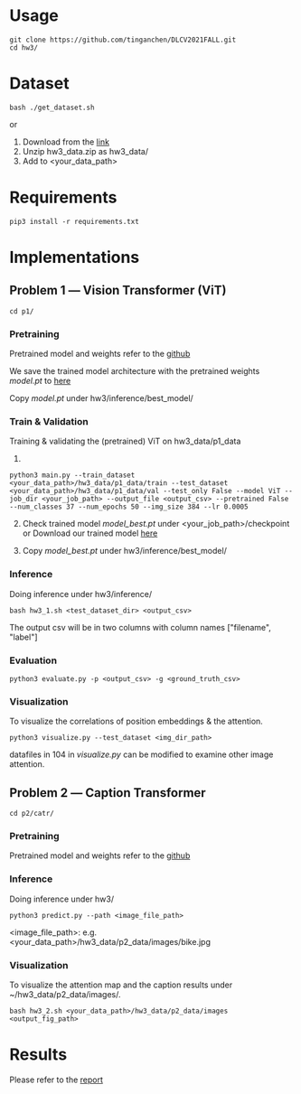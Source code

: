 # Usage
    git clone https://github.com/tinganchen/DLCV2021FALL.git
    cd hw3/

# Dataset
    bash ./get_dataset.sh

or 
1. Download from the [link](https://drive.google.com/file/d/1UgyLoTqrBnpNrCHfNlz3bHsUjq-57qZm/view?usp=sharing) 
2. Unzip hw3_data.zip as hw3_data/
3. Add to <your_data_path> 

# Requirements

    pip3 install -r requirements.txt


# Implementations

## Problem 1 ― Vision Transformer (ViT)
    cd p1/

### Pretraining 

Pretrained model and weights refer to the [github](https://github.com/rwightman/pytorch-image-models/blob/master/timm/)

We save the trained model architecture with the pretrained weights *model.pt* to [here](https://drive.google.com/file/d/1R_t4gmQRNuzRyvF4ysaJPPvzjgozcI6f/view?usp=sharing)

Copy *model.pt* under hw3/inference/best_model/

### Train & Validation

Training & validating the (pretrained) ViT on hw3_data/p1_data

1.
```shell
python3 main.py --train_dataset <your_data_path>/hw3_data/p1_data/train --test_dataset <your_data_path>/hw3_data/p1_data/val --test_only False --model ViT --job_dir <your_job_path> --output_file <output_csv> --pretrained False --num_classes 37 --num_epochs 50 --img_size 384 --lr 0.0005 
```

2. Check trained model *model_best.pt* under <your_job_path>/checkpoint or Download our trained model [here](https://drive.google.com/file/d/1REDkIWx7lR3iAKy3GXilGw7SbycsmK25/view?usp=sharing)

3. Copy *model_best.pt* under hw3/inference/best_model/

### Inference

Doing inference under hw3/inference/

```shell
bash hw3_1.sh <test_dataset_dir> <output_csv>
```

The output csv will be in two columns with column names ["filename", "label"]

### Evaluation

```shell
python3 evaluate.py -p <output_csv> -g <ground_truth_csv>
```

### Visualization
To visualize the correlations of position embeddings & the attention.

```shell
python3 visualize.py --test_dataset <img_dir_path>
```

datafiles in 104 in *visualize.py* can be modified to examine other image attention.

## Problem 2 ― Caption Transformer
    cd p2/catr/

### Pretraining 

Pretrained model and weights refer to the [github](https://github.com/saahiluppal/catr)


### Inference

Doing inference under hw3/

```shell
python3 predict.py --path <image_file_path>
```
<image_file_path>: e.g. <your_data_path>/hw3_data/p2_data/images/bike.jpg



### Visualization
To visualize the attention map and the caption results under ~/hw3_data/p2_data/images/.

```shell
bash hw3_2.sh <your_data_path>/hw3_data/p2_data/images <output_fig_path>
```

# Results

Please refer to the [report](./hw3_d09921014.pdf)
